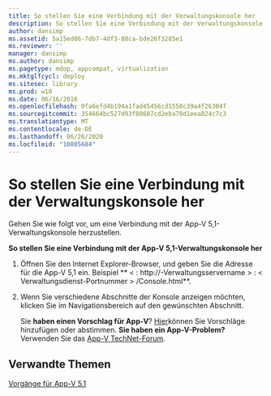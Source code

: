 ```yaml
---
title: So stellen Sie eine Verbindung mit der Verwaltungskonsole her
description: So stellen Sie eine Verbindung mit der Verwaltungskonsole her
author: dansimp
ms.assetid: 5a15ed86-7db7-4df3-80ca-bde26f3285e1
ms.reviewer: ''
manager: dansimp
ms.author: dansimp
ms.pagetype: mdop, appcompat, virtualization
ms.mktglfcycl: deploy
ms.sitesec: library
ms.prod: w10
ms.date: 06/16/2016
ms.openlocfilehash: 0fa6efd4b194a1fad45456cd1558c39a4f26304f
ms.sourcegitcommit: 354664bc527d93f80687cd2eba70d1eea024c7c3
ms.translationtype: MT
ms.contentlocale: de-DE
ms.lasthandoff: 06/26/2020
ms.locfileid: "10805684"
---
```

# So stellen Sie eine Verbindung mit der Verwaltungskonsole her


Gehen Sie wie folgt vor, um eine Verbindung mit der App-V 5,1-Verwaltungskonsole herzustellen.

**So stellen Sie eine Verbindung mit der App-V 5,1-Verwaltungskonsole her**

1.  Öffnen Sie den Internet Explorer-Browser, und geben Sie die Adresse für die App-V 5,1 ein. Beispiel ** &lt; : http://-Verwaltungsservername &gt; : &lt; Verwaltungsdienst-Portnummer &gt; /Console.html**.

2.  Wenn Sie verschiedene Abschnitte der Konsole anzeigen möchten, klicken Sie im Navigationsbereich auf den gewünschten Abschnitt.

    Sie **haben einen Vorschlag für App-V**? [Hier](http://appv.uservoice.com/forums/280448-microsoft-application-virtualization)können Sie Vorschläge hinzufügen oder abstimmen. **Sie haben ein App-V-Problem?** Verwenden Sie das [App-V TechNet-Forum](https://social.technet.microsoft.com/Forums/home?forum=mdopappv).

## Verwandte Themen


[Vorgänge für App-V 5.1](operations-for-app-v-51.md)

 

 





